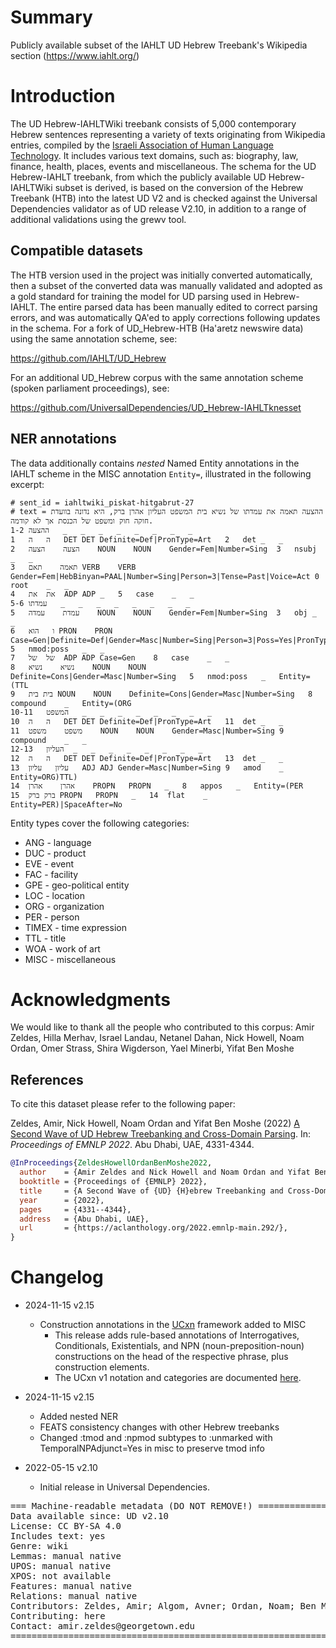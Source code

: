 # Summary

Publicly available subset of the IAHLT UD Hebrew Treebank's Wikipedia section (https://www.iahlt.org/)

# Introduction

The UD Hebrew-IAHLTWiki treebank consists of 5,000 contemporary Hebrew sentences representing a variety of texts originating from Wikipedia entries, compiled by the [Israeli Association of Human Language Technology](https://www.iahlt.org/). It includes various text domains, such as: biography, law, finance, health, places, events and miscellaneous. The schema for the UD Hebrew-IAHLT treebank, from which the publicly available UD Hebrew-IAHLTWiki subset is derived, is based on the conversion of the Hebrew Treebank (HTB) into the latest UD V2 and is checked against the Universal Dependencies validator as of UD release V2.10, in addition to a range of additional validations using the grewv tool.

## Compatible datasets

The HTB version used in the project was initially converted automatically, then a subset of the converted data was manually validated and adopted as a gold standard for training the model for UD parsing used in Hebrew-IAHLT. The entire parsed data has been manually edited to correct parsing errors, and was automatically QA'ed to apply corrections following updates in the schema. For a fork of UD_Hebrew-HTB (Ha'aretz newswire data) using the same annotation scheme, see:

https://github.com/IAHLT/UD_Hebrew

For an additional UD_Hebrew corpus with the same annotation scheme (spoken parliament proceedings), see:

https://github.com/UniversalDependencies/UD_Hebrew-IAHLTknesset

## NER annotations

The data additionally contains *nested* Named Entity annotations in the IAHLT scheme in the MISC annotation `Entity=`, illustrated in the following excerpt:

```CoNLL-U
# sent_id = iahltwiki_piskat-hitgabrut-27
# text = ההצעה תאמה את עמדתו של נשיא בית המשפט העליון אהרן ברק, היא נדונה בוועדת חוקה חוק ומשפט של הכנסת אך לא קודמה.
1-2	ההצעה	_	_	_	_	_	_	_	_
1	ה	ה	DET	DET	Definite=Def|PronType=Art	2	det	_	_
2	הצעה	הצעה	NOUN	NOUN	Gender=Fem|Number=Sing	3	nsubj	_	_
3	תאמה	תאם	VERB	VERB	Gender=Fem|HebBinyan=PAAL|Number=Sing|Person=3|Tense=Past|Voice=Act	0	root	_	_
4	את	את	ADP	ADP	_	5	case	_	_
5-6	עמדתו	_	_	_	_	_	_	_	_
5	עמדת	עמדה	NOUN	NOUN	Gender=Fem|Number=Sing	3	obj	_	_
6	ו	הוא	PRON	PRON	Case=Gen|Definite=Def|Gender=Masc|Number=Sing|Person=3|Poss=Yes|PronType=Prs	5	nmod:poss	_	_
7	של	של	ADP	ADP	Case=Gen	8	case	_	_
8	נשיא	נשיא	NOUN	NOUN	Definite=Cons|Gender=Masc|Number=Sing	5	nmod:poss	_	Entity=(TTL
9	בית	בית	NOUN	NOUN	Definite=Cons|Gender=Masc|Number=Sing	8	compound	_	Entity=(ORG
10-11	המשפט	_	_	_	_	_	_	_	_
10	ה	ה	DET	DET	Definite=Def|PronType=Art	11	det	_	_
11	משפט	משפט	NOUN	NOUN	Gender=Masc|Number=Sing	9	compound	_	_
12-13	העליון	_	_	_	_	_	_	_	_
12	ה	ה	DET	DET	Definite=Def|PronType=Art	13	det	_	_
13	עליון	עליון	ADJ	ADJ	Gender=Masc|Number=Sing	9	amod	_	Entity=ORG)TTL)
14	אהרן	אהרן	PROPN	PROPN	_	8	appos	_	Entity=(PER
15	ברק	ברק	PROPN	PROPN	_	14	flat	_	Entity=PER)|SpaceAfter=No
```

Entity types cover the following categories:

  * ANG - language 
  * DUC - product 
  * EVE - event 
  * FAC - facility 
  * GPE - geo-political entity 
  * LOC - location 
  * ORG - organization 
  * PER - person 
  * TIMEX - time expression 
  * TTL - title
  * WOA - work of art 
  * MISC - miscellaneous 

# Acknowledgments

We would like to thank all the people who contributed to this corpus: Amir Zeldes, Hilla Merhav, Israel Landau, Netanel Dahan, Nick Howell, Noam Ordan, Omer Strass, Shira Wigderson, Yael Minerbi, Yifat Ben Moshe

## References

To cite this dataset please refer to the following paper:

Zeldes, Amir, Nick Howell, Noam Ordan and Yifat Ben Moshe (2022) [A Second Wave of UD Hebrew Treebanking and Cross-Domain Parsing](https://arxiv.org/abs/2210.07873). In: *Proceedings of EMNLP 2022*. Abu Dhabi, UAE, 4331-4344.

```bibtex
@InProceedings{ZeldesHowellOrdanBenMoshe2022,
  author    = {Amir Zeldes and Nick Howell and Noam Ordan and Yifat Ben Moshe},
  booktitle = {Proceedings of {EMNLP} 2022},
  title     = {A Second Wave of {UD} {H}ebrew Treebanking and Cross-Domain Parsing},
  year      = {2022},
  pages     = {4331--4344},
  address   = {Abu Dhabi, UAE},
  url       = {https://aclanthology.org/2022.emnlp-main.292/},
}
```


# Changelog

* 2024-11-15 v2.15
  * Construction annotations in the [UCxn](https://github.com/LeonieWeissweiler/UCxn) framework added to MISC
     * This release adds rule-based annotations of Interrogatives, Conditionals, Existentials, and NPN (noun-preposition-noun) constructions on the head of the respective phrase, plus construction elements.
     * The UCxn v1 notation and categories are documented [here](https://github.com/LeonieWeissweiler/UCxn/blob/main/docs/UCxn-v1.pdf).

* 2024-11-15 v2.15
  * Added nested NER
  * FEATS consistency changes with other Hebrew treebanks
  * Changed :tmod and :npmod subtypes to :unmarked with TemporalNPAdjunct=Yes in misc to preserve tmod info

* 2022-05-15 v2.10
  * Initial release in Universal Dependencies.


<pre>
=== Machine-readable metadata (DO NOT REMOVE!) ================================
Data available since: UD v2.10
License: CC BY-SA 4.0
Includes text: yes
Genre: wiki
Lemmas: manual native
UPOS: manual native
XPOS: not available
Features: manual native
Relations: manual native
Contributors: Zeldes, Amir; Algom, Avner; Ordan, Noam; Ben Moshe, Yifat; Wigderson, Shira
Contributing: here
Contact: amir.zeldes@georgetown.edu
===============================================================================
</pre>

